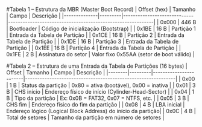 
#Tabela 1 – Estrutura da MBR (Master Boot Record)
| Offset (hex) | Tamanho | Campo                        | Descrição                                                  |
|--------------|---------|-----------------------------|------------------------------------------------------------|
| 0x000        | 446 B   | Bootloader                  | Código de inicialização (Bootstrap)                        |
| 0x1BE        | 16 B    | Partição 1                  | Entrada da Tabela de Partição                              |
| 0x1CE        | 16 B    | Partição 2                  | Entrada da Tabela de Partição                              |
| 0x1DE        | 16 B    | Partição 3                  | Entrada da Tabela de Partição                              |
| 0x1EE        | 16 B    | Partição 4                  | Entrada da Tabela de Partição                              |
| 0x1FE        | 2 B     | Assinatura do setor         | Valor fixo 0x55AA (setor de boot válido)                   |

#Tabela 2 – Estrutura de uma Entrada da Tabela de Partições (16 bytes)
| Offset | Tamanho | Campo                  | Descrição                                                    |
|--------|---------|------------------------|--------------------------------------------------------------|
| 0x00   | 1 B     | Status da partição     | 0x80 = ativa (bootável), 0x00 = inativa                      |
| 0x01   | 3 B     | CHS início             | Endereço físico de início (Cylinder-Head-Sector)             |
| 0x04   | 1 B     | Tipo da partição       | Ex: 0x0B = FAT32, 0x07 = NTFS, etc.                          |
| 0x05   | 3 B     | CHS fim                | Endereço físico do fim da partição                           |
| 0x08   | 4 B     | LBA inicial            | Endereço lógico (Logical Block Address) do início da partição|
| 0x0C   | 4 B     | Total de setores       | Tamanho da partição em número de setores                     |

